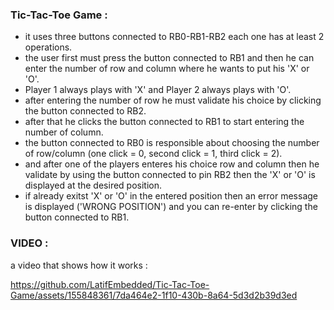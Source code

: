 ### Tic-Tac-Toe Game :

- it uses three buttons connected to RB0-RB1-RB2 each one has at least 2 operations.
- the user first must press the button connected to RB1 and then he can enter the number of row and column where he wants to put his 'X' or 'O'.
- Player 1 always plays with 'X' and Player 2 always plays with 'O'.
- after entering the number of row he must validate his choice by clicking the button connected to RB2.
- after that he clicks the button connected to RB1 to start entering the number of column.
- the button connected to RB0 is responsible about choosing the number of row/column (one click = 0, second click = 1, third click = 2).
- and after one of the players enteres his choice row and column then he validate by using the button connected to pin RB2
then the 'X' or 'O' is displayed at the desired position.
- if already exitst 'X' or 'O' in the entered position then an error message is displayed ('WRONG POSITION') and you can re-enter by clicking the button connected to RB1.

### VIDEO : 
a video that shows how it works : 

https://github.com/LatifEmbedded/Tic-Tac-Toe-Game/assets/155848361/7da464e2-1f10-430b-8a64-5d3d2b39d3ed

